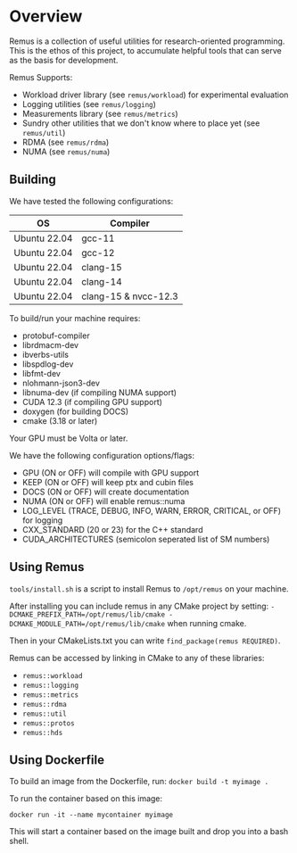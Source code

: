# Overview

Remus is a collection of useful utilities for research-oriented programming. 
This is the ethos of this project, to accumulate helpful tools that can serve as the basis for development.

Remus Supports:
* Workload driver library (see `remus/workload`) for experimental evaluation
* Logging utilities (see `remus/logging`)
* Measurements library (see `remus/metrics`)
* Sundry other utilities that we don't know where to place yet (see `remus/util`)
* RDMA (see `remus/rdma`)
* NUMA (see `remus/numa`)

## Building

We have tested the following configurations:

|OS           |  Compiler            |
|-------------|----------------------|
|Ubuntu 22.04 | gcc-11               |
|Ubuntu 22.04 | gcc-12               |
|Ubuntu 22.04 | clang-15             |
|Ubuntu 22.04 | clang-14             |
|Ubuntu 22.04 | clang-15 & nvcc-12.3 |

To build/run your machine requires:
* protobuf-compiler 
* librdmacm-dev 
* ibverbs-utils 
* libspdlog-dev 
* libfmt-dev
* nlohmann-json3-dev
* libnuma-dev (if compiling NUMA support)
* CUDA 12.3 (if compiling GPU support)
* doxygen (for building DOCS)
* cmake (3.18 or later)

Your GPU must be Volta or later.

We have the following configuration options/flags:
* GPU (ON or OFF) will compile with GPU support
* KEEP (ON or OFF) will keep ptx and cubin files
* DOCS (ON or OFF) will create documentation
* NUMA (ON or OFF) will enable remus::numa
* LOG\_LEVEL (TRACE, DEBUG, INFO, WARN, ERROR, CRITICAL, or OFF) for logging
* CXX\_STANDARD (20 or 23) for the C++ standard
* CUDA\_ARCHITECTURES (semicolon seperated list of SM numbers) 

## Using Remus

`tools/install.sh` is a script to install Remus to `/opt/remus` on your machine.

After installing you can include remus in any CMake project by setting:
`-DCMAKE_PREFIX_PATH=/opt/remus/lib/cmake -DCMAKE_MODULE_PATH=/opt/remus/lib/cmake`
when running cmake.

Then in your CMakeLists.txt you can write `find_package(remus REQUIRED)`.

Remus can be accessed by linking in CMake to any of these libraries: 
- `remus::workload` 
- `remus::logging`
- `remus::metrics` 
- `remus::rdma` 
- `remus::util` 
- `remus::protos` 
- `remus::hds`


## Using Dockerfile

To build an image from the Dockerfile, run:
``docker build -t myimage .``

To run the container based on this image:

``docker run -it --name mycontainer myimage``

This will start a container based on the image built and drop you into a bash shell. 

